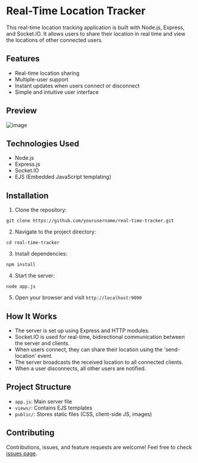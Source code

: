 # Real-Time Location Tracker

This real-time location tracking application is built with Node.js, Express, and Socket.IO. It allows users to share their location in real time and view the locations of other connected users.

## Features

- Real-time location sharing
- Multiple-user support
- Instant updates when users connect or disconnect
- Simple and intuitive user interface

## Preview

![image](https://github.com/user-attachments/assets/c1e8f4cf-2766-480d-9c9d-709d7b66342a)

## Technologies Used

- Node.js
- Express.js
- Socket.IO
- EJS (Embedded JavaScript templating)

## Installation

1. Clone the repository:

```
git clone https://github.com/yourusername/real-time-tracker.git
```

2. Navigate to the project directory:

```
cd real-time-tracker
```
3. Install dependencies:

```
npm install
```

4. Start the server:

```
node app.js
```

5. Open your browser and visit `http://localhost:9090`

## How It Works

- The server is set up using Express and HTTP modules.
- Socket.IO is used for real-time, bidirectional communication between the server and clients.
- When users connect, they can share their location using the 'send-location' event.
- The server broadcasts the received location to all connected clients.
- When a user disconnects, all other users are notified.

## Project Structure

- `app.js`: Main server file
- `views/`: Contains EJS templates
- `public/`: Stores static files (CSS, client-side JS, images)

## Contributing

Contributions, issues, and feature requests are welcome! Feel free to check [issues page](https://github.com/Jp88Programmer/Real_Time_Tracker/issues).

